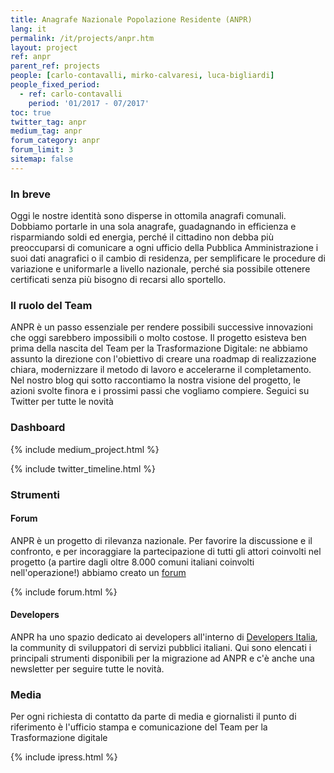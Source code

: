```yaml
---
title: Anagrafe Nazionale Popolazione Residente (ANPR)
lang: it
permalink: /it/projects/anpr.htm
layout: project
ref: anpr
parent_ref: projects
people: [carlo-contavalli, mirko-calvaresi, luca-bigliardi]
people_fixed_period:
  - ref: carlo-contavalli
    period: '01/2017 - 07/2017'
toc: true
twitter_tag: anpr
medium_tag: anpr
forum_category: anpr
forum_limit: 3
sitemap: false
---
```


### In breve

Oggi le nostre identità sono disperse in ottomila anagrafi comunali. Dobbiamo portarle in una sola anagrafe, guadagnando in efficienza e risparmiando soldi ed energia, perché il cittadino non debba più preoccuparsi di comunicare a ogni ufficio della Pubblica Amministrazione i suoi dati anagrafici o il cambio di residenza, per semplificare le procedure di variazione e uniformarle a livello nazionale, perché sia possibile ottenere certificati senza più bisogno di recarsi allo sportello. 



### Il ruolo del Team

ANPR è un passo essenziale per rendere possibili successive innovazioni che oggi sarebbero impossibili o molto costose. Il progetto  esisteva ben prima della nascita del Team per la Trasformazione Digitale: ne abbiamo assunto la direzione con l'obiettivo di creare una roadmap di realizzazione chiara, modernizzare il metodo di lavoro e accelerarne il completamento. Nel nostro blog qui sotto raccontiamo la nostra visione del progetto, le azioni svolte finora e i prossimi passi che vogliamo compiere. Seguici su Twitter per tutte le novità


### Dashboard

{% include medium_project.html %}

{% include twitter_timeline.html %}



### Strumenti 

#### Forum
ANPR è un progetto di rilevanza nazionale. Per favorire la discussione e il confronto, e per incoraggiare la partecipazione di tutti gli attori coinvolti nel progetto (a partire dagli oltre 8.000 comuni italiani coinvolti nell'operazione!) abbiamo creato un [forum](https://forum.italia.it/c/anpr)

{% include forum.html %}

#### Developers
ANPR ha uno spazio dedicato ai developers all'interno di [Developers Italia](https://developers.italia.it/it/anpr/), la community di sviluppatori di servizi pubblici italiani. Qui sono elencati i principali strumenti disponibili per la migrazione ad ANPR e c'è anche una newsletter per seguire tutte le novità.



### Media 
Per ogni richiesta di contatto da parte di media e giornalisti il punto di riferimento è l'ufficio stampa e comunicazione del Team per la Trasformazione digitale

{% include ipress.html %}
<div id="content-ipress" data-key="01e87bed-f52e-4d6d-af32-c4ea59fd300a" data-lang="it" data-size="100" data-tag="6"></div>
<script type="text/javascript" src="/js/ipress.js"></script>
